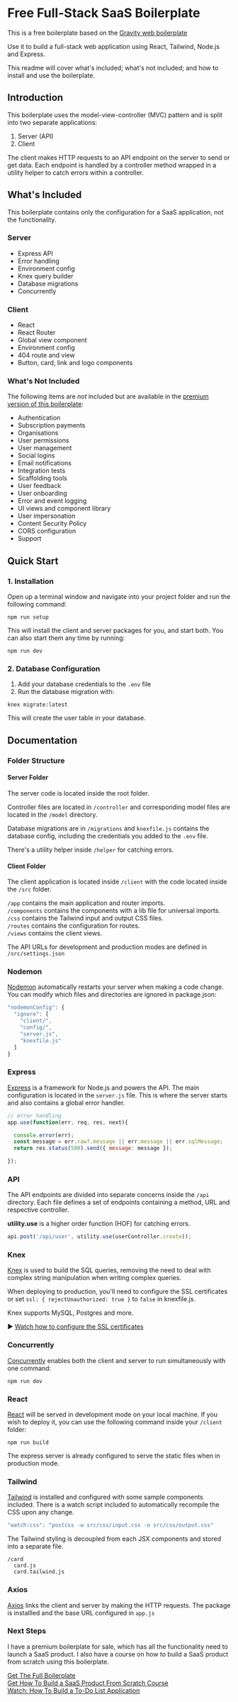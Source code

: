 # Free Full-Stack SaaS Boilerplate

This is a free boilerplate based on the [Gravity web boilerplate](https://usegravity.app)

Use it to build a full-stack web application using React, Tailwind, 
Node.js and Express.

This readme will cover what's included; what's not included; 
and how to install and use the boilerplate.

## Introduction

This boilerplate uses the model-view-controller (MVC) pattern 
and is split into two separate applications:

1. Server (API)
2. Client

The client makes HTTP requests to an API endpoint on
the server to send or get data. Each endpoint is handled
by a controller method wrapped in a utility helper to
catch errors within a controller. 

## What's Included

This boilerplate contains only the configuration for a 
SaaS application, not the functionality.

### Server

- Express API
- Error handling
- Environment config
- Knex query builder
- Database migrations
- Concurrently

### Client

- React 
- React Router
- Global view component
- Environment config
- 404 route and view
- Button, card, link and logo components

### What's Not Included

The following items are *not* included but are available in the 
[premium version of this boilerplate](https://usegravity.app):

- Authentication
- Subscription payments
- Organisations
- User permissions
- User management
- Social logins
- Email notifications
- Integration tests
- Scaffolding tools
- User feedback
- User onboarding
- Error and event logging
- UI views and component library
- User impersonation
- Content Security Policy
- CORS configuration
- Support

## Quick Start

### 1. Installation

Open up a terminal window and navigate into your project
folder and run the following command:

```npm run setup```

This will install the client and server packages for you,
and start both. You can also start them any time by running:

```npm run dev```

### 2. Database Configuration

1. Add your database credentials to the ```.env``` file
2. Run the database migration with:

```knex migrate:latest```

This will create the user table in your database.

## Documentation

### Folder Structure

#### Server Folder

The server code is located inside the root folder.

Controller files are located in ```/controller``` and
corresponding model files are located in the ```/model``` 
directory.

Database migrations are in ```/migrations``` and ```knexfile.js```
contains the database config, including the credentials you
added to the ```.env``` file.

There's a utility helper inside ```/helper``` for catching
errors.

#### Client Folder

The client application is located inside ```/client``` with 
the code located inside the ```/src``` folder.

```/app``` contains the main application and router imports.\
```/components``` contains the components with a lib file for universal imports.\
```/css``` contains the Tailwind input and output CSS files.\
```/routes``` contains the configuration for routes.\
```/views``` contains the client views.

The API URLs for development and production modes are defined in
```/src/settings.json```

### Nodemon

[Nodemon](https://nodemon.io/) automatically restarts your server
when making a code change. You can modify which files and directories
are ignored in package.json:

```javascript
"nodemonConfig": {
  "ignore": [
    "client/",
    "config/",
    "server.js",
    "knexfile.js"
  ]
}
```

### Express

[Express](https://expressjs.com/) is a framework for Node.js 
and powers the API. The main configuration is located in the 
```server.js``` file. This is where the server starts and also 
contains a global error handler.

```javascript
// error handling
app.use(function(err, req, res, next){

  console.error(err);
  const message = err.raw?.message || err.message || err.sqlMessage;
  return res.status(500).send({ message: message });

});
```

### API

The API endpoints are divided into separate concerns inside 
the ```/api``` directory. Each file defines a set of endpoints
containing a method, URL and respective controller.

**utility.use** is a higher order function (HOF) for
catching errors.

```javascript
api.post('/api/user', utility.use(userController.create));
```

### Knex

[Knex](https://knexjs.org/) is used to build the SQL queries, 
removing the need to deal with complex string manipulation
when writing complex queries.

When deploying to production, you'll need to configure
the SSL certificates or set ```ssl: { rejectUnauthorized: true }```
to ```false``` in knexfile.js.

Knex supports MySQL, Postgres and more.

▶️ [Watch how to configure the SSL certificates](https://www.youtube.com/watch?v=TkVwVHbzukw)

### Concurrently

[Concurrently](https://github.com/open-cli-tools/concurrently) 
enables both the client and server to run simultaneously with one command: 

```npm run dev```

### React

[React](https://reactjs.org/) will be served 
in development mode on your local machine. If you wish to 
deploy it, you can use the following command inside 
your ```/client``` folder:

```npm run build```

The express server is already configured to serve
the static files when in production mode.

### Tailwind

[Tailwind](https://tailwindcss.com/) is installed 
and configured with some sample components included. 
There is a watch script included to automatically recompile
the CSS upon any change.

```javascript
"watch:css": "postcss -w src/css/input.css -o src/css/output.css"
```

The Tailwind styling is decoupled from each JSX components and
stored into a separate file.

```
/card
  card.js
  card.tailwind.js
```  

### Axios

[Axios](https://axios-http.com/docs/intro) links the client
and server by making the HTTP requests. The package is installled
and the base URL configured in ```app.js```

### Next Steps

I have a premium boilerplate for sale, which has all the functionality
need to launch a SaaS product. I also have a course on how to 
build a SaaS product from scratch using this boilerplate.

[Get The Full Boilerplate](https://usegravity.app)\
[Get How To Build a SaaS Product From Scratch Course](https://usegravity.app/course)\
[Watch: How To Build a To-Do List Application](https://www.youtube.com/watch?v=HuVcp7r8HpY)
